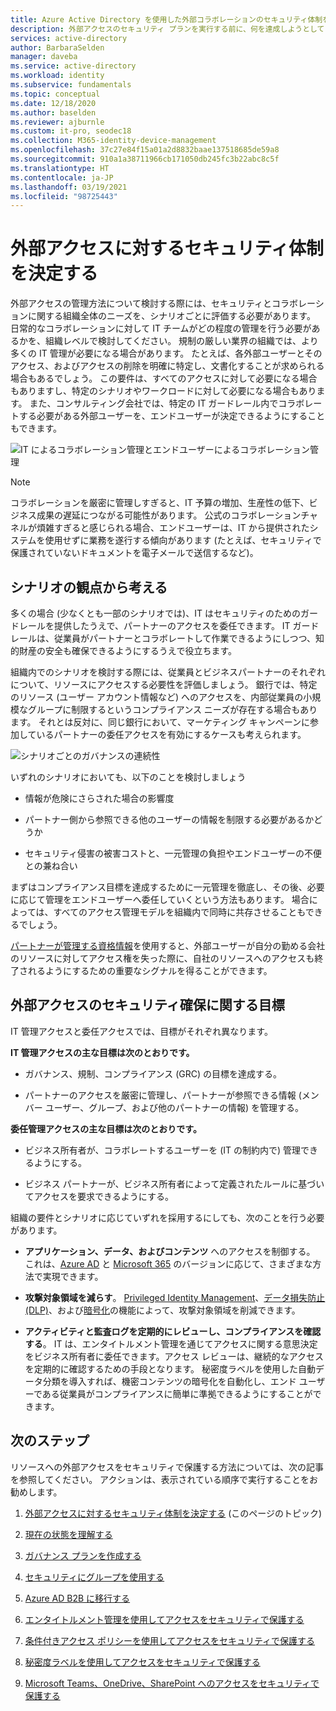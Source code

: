 ```yaml
---
title: Azure Active Directory を使用した外部コラボレーションのセキュリティ体制を決定する
description: 外部アクセスのセキュリティ プランを実行する前に、何を達成しようとしているのかを確認する必要があります。
services: active-directory
author: BarbaraSelden
manager: daveba
ms.service: active-directory
ms.workload: identity
ms.subservice: fundamentals
ms.topic: conceptual
ms.date: 12/18/2020
ms.author: baselden
ms.reviewer: ajburnle
ms.custom: it-pro, seodec18
ms.collection: M365-identity-device-management
ms.openlocfilehash: 37c27e84f15a01a2d8832baae137518685de59a8
ms.sourcegitcommit: 910a1a38711966cb171050db245fc3b22abc8c5f
ms.translationtype: HT
ms.contentlocale: ja-JP
ms.lasthandoff: 03/19/2021
ms.locfileid: "98725443"
---
```

# <a name="determine-your-security-posture-for-external-access"></a>外部アクセスに対するセキュリティ体制を決定する 

外部アクセスの管理方法について検討する際には、セキュリティとコラボレーションに関する組織全体のニーズを、シナリオごとに評価する必要があります。 日常的なコラボレーションに対して IT チームがどの程度の管理を行う必要があるかを、組織レベルで検討してください。 規制の厳しい業界の組織では、より多くの IT 管理が必要になる場合があります。 たとえば、各外部ユーザーとそのアクセス、およびアクセスの削除を明確に特定し、文書化することが求められる場合もあるでしょう。 この要件は、すべてのアクセスに対して必要になる場合もありますし、特定のシナリオやワークロードに対して必要になる場合もあります。 また、コンサルティング会社では、特定の IT ガードレール内でコラボレートする必要がある外部ユーザーを、エンドユーザーが決定できるようにすることもできます。 

![IT によるコラボレーション管理とエンドユーザーによるコラボレーション管理](media/secure-external-access/1-overall-control.png)

> [!NOTE]
> コラボレーションを厳密に管理しすぎると、IT 予算の増加、生産性の低下、ビジネス成果の遅延につながる可能性があります。 公式のコラボレーションチャネルが煩雑すぎると感じられる場合、エンドユーザーは、IT から提供されたシステムを使用せずに業務を遂行する傾向があります (たとえば、セキュリティで保護されていないドキュメントを電子メールで送信するなど)。

## <a name="think-in-terms-of-scenarios"></a>シナリオの観点から考える

多くの場合 (少なくとも一部のシナリオでは)、IT はセキュリティのためのガードレールを提供したうえで、パートナーのアクセスを委任できます。 IT ガードレールは、従業員がパートナーとコラボレートして作業できるようにしつつ、知的財産の安全も確保できるようにするうえで役立ちます。

組織内でのシナリオを検討する際には、従業員とビジネスパートナーのそれぞれについて、リソースにアクセスする必要性を評価しましょう。 銀行では、特定のリソース (ユーザー アカウント情報など) へのアクセスを、内部従業員の小規模なグループに制限するというコンプライアンス ニーズが存在する場合もあります。 それとは反対に、同じ銀行において、マーケティング キャンペーンに参加しているパートナーの委任アクセスを有効にするケースも考えられます。

![シナリオごとのガバナンスの連続性](media\secure-external-access\1-scenarios.png)

いずれのシナリオにおいても、以下のことを検討しましょう 

* 情報が危険にさらされた場合の影響度

* パートナー側から参照できる他のユーザーの情報を制限する必要があるかどうか

* セキュリティ侵害の被害コストと、一元管理の負担やエンドユーザーの不便との兼ね合い

 まずはコンプライアンス目標を達成するために一元管理を徹底し、その後、必要に応じて管理をエンドユーザーへ委任していくという方法もあります。 場合によっては、すべてのアクセス管理モデルを組織内で同時に共存させることもできるでしょう。 

[パートナーが管理する資格情報](../external-identities/what-is-b2b.md)を使用すると、外部ユーザーが自分の勤める会社のリソースに対してアクセス権を失った際に、自社のリソースへのアクセスも終了されるようにするための重要なシグナルを得ることができます。

## <a name="goals-of-securing-external-access"></a>外部アクセスのセキュリティ確保に関する目標

IT 管理アクセスと委任アクセスでは、目標がそれぞれ異なります。

**IT 管理アクセスの主な目標は次のとおりです。**

* ガバナンス、規制、コンプライアンス (GRC) の目標を達成する。 

* パートナーのアクセスを厳密に管理し、パートナーが参照できる情報 (メンバー ユーザー、グループ、および他のパートナーの情報) を管理する。

**委任管理アクセスの主な目標は次のとおりです。**

* ビジネス所有者が、コラボレートするユーザーを (IT の制約内で) 管理できるようにする。

* ビジネス パートナーが、ビジネス所有者によって定義されたルールに基づいてアクセスを要求できるようにする。

組織の要件とシナリオに応じていずれを採用するにしても、次のことを行う必要があります。 

* **アプリケーション、データ、およびコンテンツ** へのアクセスを制御する。 これは、[Azure AD](https://azure.microsoft.com/pricing/details/active-directory/) と [Microsoft 365](https://www.microsoft.com/microsoft-365/compare-microsoft-365-enterprise-plans) のバージョンに応じて、さまざまな方法で実現できます。 

* **攻撃対象領域を減らす**。 [Privileged Identity Management](../privileged-identity-management/pim-configure.md)、[データ損失防止 (DLP)](/exchange/security-and-compliance/data-loss-prevention/data-loss-prevention)、および[暗号化](/exchange/security-and-compliance/data-loss-prevention/data-loss-prevention)の機能によって、攻撃対象領域を削減できます。

* **アクティビティと監査ログを定期的にレビューし、コンプライアンスを確認する**。 IT は、エンタイトルメント管理を通じてアクセスに関する意思決定をビジネス所有者に委任できます。アクセス レビューは、継続的なアクセスを定期的に確認するための手段となります。 秘密度ラベルを使用した自動データ分類を導入すれば、機密コンテンツの暗号化を自動化し、エンド ユーザーである従業員がコンプライアンスに簡単に準拠できるようにすることができます。

## <a name="next-steps"></a>次のステップ 

リソースへの外部アクセスをセキュリティで保護する方法については、次の記事を参照してください。 アクションは、表示されている順序で実行することをお勧めします。

1. [外部アクセスに対するセキュリティ体制を決定する](1-secure-access-posture.md) (このページのトピック)

2. [現在の状態を理解する](2-secure-access-current-state.md)

3. [ガバナンス プランを作成する](3-secure-access-plan.md)

4. [セキュリティにグループを使用する](4-secure-access-groups.md)

5. [Azure AD B2B に移行する](5-secure-access-b2b.md)

6. [エンタイトルメント管理を使用してアクセスをセキュリティで保護する](6-secure-access-entitlement-managment.md)

7. [条件付きアクセス ポリシーを使用してアクセスをセキュリティで保護する](7-secure-access-conditional-access.md)

8. [秘密度ラベルを使用してアクセスをセキュリティで保護する](8-secure-access-sensitivity-labels.md)

9. [Microsoft Teams、OneDrive、SharePoint へのアクセスをセキュリティで保護する](9-secure-access-teams-sharepoint.md)
 

